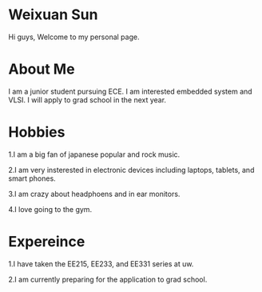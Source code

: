 # Weixuan Sun
Hi guys, Welcome to my personal page.
# About Me
I am a junior student pursuing ECE. I am interested embedded system 
and VLSI. I will apply to grad school in the next year.
# Hobbies
1.I am a big fan of japanese popular and rock music.

2.I am very insterested in electronic devices including 
laptops, tablets, and smart phones.

3.I am crazy about headphoens and in ear monitors.

4.I love going to the gym.
# Expereince 
1.I have taken the EE215, EE233, and EE331 series at uw.

2.I am currently preparing for the application to grad school. 
